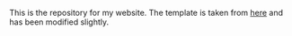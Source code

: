 This is the repository for my website. The template is taken from [here](https://github.com/pages-themes/minimal) and has been modified slightly. 
